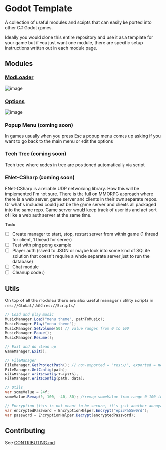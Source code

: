 # Godot Template
A collection of useful modules and scripts that can easily be ported into other C# Godot games.

Ideally you would clone this entire repository and use it as a template for your game but if you just want one module, there are specific setup instructions written out in each module page.

## Modules
### [ModLoader](https://github.com/valkyrienyanko/GodotModules/blob/main/MOD_LOADER.md)  
![image](https://user-images.githubusercontent.com/6277739/162651881-b8f98aa5-da2a-4499-b4dd-737a64dec4a9.png)  

### [Options](https://github.com/valkyrienyanko/GodotModules/blob/main/OPTIONS.md)  
![image](https://user-images.githubusercontent.com/6277739/162651901-f3df3cbd-df78-4bfa-814b-00b8e3ab2f6f.png)  

### Popup Menu (coming soon)
In games usually when you press Esc a popup menu comes up asking if you want to go back to the main menu or edit the options

### Tech Tree (coming soon)
Tech tree where nodes in tree are positioned automatically via script

### ENet-CSharp (coming soon)
ENet-CSharp is a reliable UDP networking library. How this will be implemented I'm not sure. There is the full on MMORPG approach where there is a web server, game server and clients in their own separate repos. Or what's included could just be the game server and clients all packaged into the same repo. Game server would keep track of user ids and act sort of like a web auth server at the same time.

Todo
- [ ] Create manager to start, stop, restart server from within game (1 thread for client, 1 thread for server)
- [ ] Test with ping pong example
- [ ] Player auth (saved to JSON or maybe look into some kind of SQLite solution that doesn't require a whole separate server just to run the database)
- [ ] Chat module
- [ ] Cleanup code :)

## Utils
On top of all the modules there are also useful manager / utility scripts in `res://Global/` and `res://Scripts/`

```cs
// Load and play music
MusicManager.Load("menu theme", pathToMusic);
MusicManager.Play("menu theme");
MusicManager.SetVolume(50) // value ranges from 0 to 100
MusicManager.Pause();
MusicManager.Resume();

// Exit and do clean up
GameManager.Exit();

// FileManager
FileManager.GetProjectPath(); // non-exported = "res://", exported = next to the game exe
FileManager.GetConfig(path);
FileManager.WriteConfig<T>(path);
FileManager.WriteConfig(path, data);

// Utils
var someValue = 24f;
someValue.Remap(0, 100, -40, 80); //remap someValue from range 0-100 to range -40-80

// Encryption (this is not meant to be secure, it's just another annoyance to add to make mischief slightly harder)
var encryptedPassword = EncryptionHelper.Encrypt("epicPa55w0rd");
var password = EncryptionHelper.Decrypt(encryptedPassword);
```

## Contributing
See [CONTRIBUTING.md](https://github.com/valkyrienyanko/GodotLuaModdingTest/blob/main/CONTRIBUTING.md)
